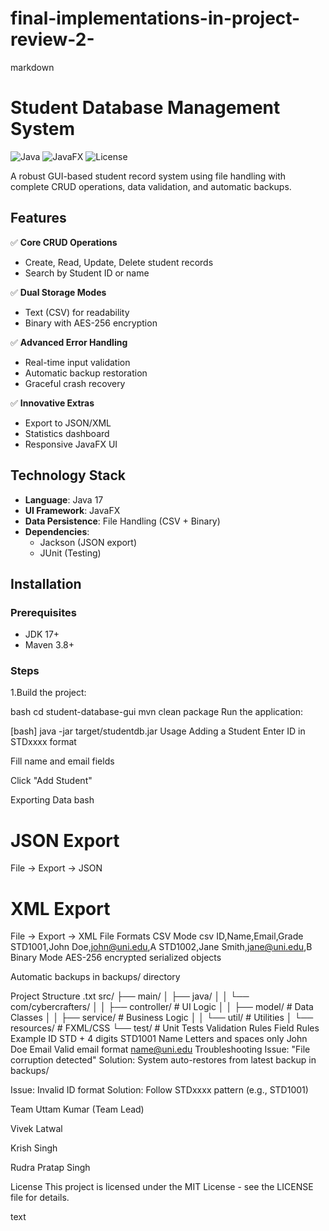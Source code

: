 # final-implementations-in-project-review-2-
markdown
# Student Database Management System

![Java](https://img.shields.io/badge/Java-17-blue)
![JavaFX](https://img.shields.io/badge/JavaFX-17-orange)
![License](https://img.shields.io/badge/License-MIT-green)

A robust GUI-based student record system using file handling with complete CRUD operations, data validation, and automatic backups.


## Features

✅ **Core CRUD Operations**  
- Create, Read, Update, Delete student records  
- Search by Student ID or name  

✅ **Dual Storage Modes**  
- Text (CSV) for readability  
- Binary with AES-256 encryption  

✅ **Advanced Error Handling**  
- Real-time input validation  
- Automatic backup restoration  
- Graceful crash recovery  

✅ **Innovative Extras**  
- Export to JSON/XML  
- Statistics dashboard  
- Responsive JavaFX UI  

## Technology Stack

- **Language**: Java 17
- **UI Framework**: JavaFX
- **Data Persistence**: File Handling (CSV + Binary)
- **Dependencies**: 
  - Jackson (JSON export)
  - JUnit (Testing)

## Installation

### Prerequisites
- JDK 17+
- Maven 3.8+

### Steps
1.Build the project:

bash
cd student-database-gui
mvn clean package
Run the application:

[bash]
java -jar target/studentdb.jar
Usage
Adding a Student
Enter ID in STDxxxx format

Fill name and email fields

Click "Add Student"

Exporting Data
bash
# JSON Export
File → Export → JSON

# XML Export 
File → Export → XML
File Formats
CSV Mode
csv
ID,Name,Email,Grade
STD1001,John Doe,john@uni.edu,A
STD1002,Jane Smith,jane@uni.edu,B
Binary Mode
AES-256 encrypted serialized objects

Automatic backups in backups/ directory

Project Structure
.txt
src/
├── main/
│   ├── java/
│   │   └── com/cybercrafters/
│   │       ├── controller/   # UI Logic
│   │       ├── model/        # Data Classes
│   │       ├── service/      # Business Logic
│   │       └── util/         # Utilities
│   └── resources/            # FXML/CSS
└── test/                     # Unit Tests
Validation Rules
Field	Rules	Example
ID	STD + 4 digits	STD1001
Name	Letters and spaces only	John Doe
Email	Valid email format	name@uni.edu
Troubleshooting
Issue: "File corruption detected"
Solution: System auto-restores from latest backup in backups/

Issue: Invalid ID format
Solution: Follow STDxxxx pattern (e.g., STD1001)

Team
Uttam Kumar (Team Lead)

Vivek Latwal

Krish Singh

Rudra Pratap Singh

License
This project is licensed under the MIT License - see the LICENSE file for details.

text

